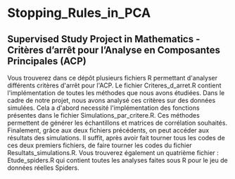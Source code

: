 # Stopping_Rules_in_PCA
## Supervised Study Project in Mathematics - Critères d’arrêt pour l’Analyse en Composantes Principales (ACP)

Vous trouverez dans ce dépôt plusieurs fichiers R permettant d'analyser différents critères d'arrêt pour l'ACP. 
Le fichier Criteres_d_arret.R contient l'implémentation de toutes les méthodes que nous avons étudiées.
Dans le cadre de notre projet, nous avons analysé ces critères sur des données simulées. Cela a d'abord necessité l'implémentation des fonctions présentes dans le fichier Simulations_par_critere.R. Ces méthodes permettent de générer les échantillons et matrices de corrélation souhaités. 
Finalement, grâce aux deux fichiers précédents, on peut accéder aux résultats des simulations. Il suffit, après avoir fait tourner tous les codes de ces deux premiers fichiers, de faire tourner les codes du fichier Resultats_simulations.R.
Vous trouverez également un quatrième fichier : Etude_spiders.R qui contient toutes les analyses faites sous R pour le jeu de données réelles Spiders.

